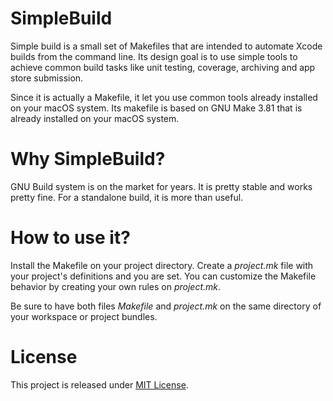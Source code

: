 # SimpleBuild

Simple build is a small set of Makefiles that are intended to automate Xcode
builds from the command line. Its design goal is to use simple tools to achieve
common build tasks like unit testing, coverage, archiving and app store
submission.

Since it is actually a Makefile, it let you use common tools already installed
on your macOS system. Its makefile is based on GNU Make 3.81 that is already
installed on your macOS system.

# Why SimpleBuild?

GNU Build system is on the market for years. It is pretty stable and works
pretty fine. For a standalone build, it is more than useful.

# How to use it?

Install the Makefile on your project directory. Create a _project.mk_ file with
your project's definitions and you are set. You can customize the Makefile
behavior by creating your own rules on _project.mk_.

Be sure to have both files _Makefile_ and _project.mk_ on the same directory of
your workspace or project bundles.

# License

This project is released under [MIT License](LICENSE).

